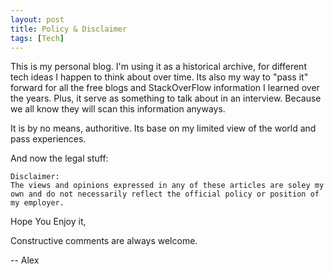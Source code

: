 ```yaml
---
layout: post
title: Policy & Disclaimer 
tags: [Tech]
---
```

This is my personal blog. I'm using it as a historical archive, for different tech ideas I happen to think about over time.  Its also my way to "pass it" forward for all the free blogs and StackOverFlow information I learned over the years.  Plus, it serve as something to talk about in an interview.  Because we all know they will scan this information anyways.  


It is by no means, authoritive.  Its base on my limited view of the world and pass experiences. 

And now the legal stuff: 
```
Disclaimer:
The views and opinions expressed in any of these articles are soley my own and do not necessarily reflect the official policy or position of my employer.
``` 

Hope You Enjoy it, 

Constructive comments are always welcome.

-- Alex
